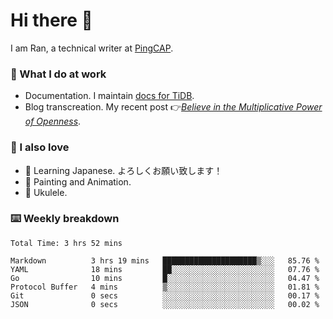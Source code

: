 # Hi there 👋

I am Ran, a technical writer at [PingCAP](https://pingcap.com/).

### 📝 What I do at work

- Documentation. I maintain [docs for TiDB](https://github.com/pingcap/docs).
- Blog transcreation. My recent post 👉[*Believe in the Multiplicative Power of Openness*](https://pingcap.com/blog/believe-in-the-multiplicative-power-of-openness-open-source-community).

### 🤠 I also love

- 💬 Learning Japanese. よろしくお願い致します！
- 🎨 Painting and Animation.
- 🎵 Ukulele.

### ⌨️ Weekly breakdown

<!--START_SECTION:waka-->

```text
Total Time: 3 hrs 52 mins

Markdown          3 hrs 19 mins   █████████████████████▒░░░   85.76 %
YAML              18 mins         ██░░░░░░░░░░░░░░░░░░░░░░░   07.76 %
Go                10 mins         █░░░░░░░░░░░░░░░░░░░░░░░░   04.47 %
Protocol Buffer   4 mins          ▒░░░░░░░░░░░░░░░░░░░░░░░░   01.81 %
Git               0 secs          ░░░░░░░░░░░░░░░░░░░░░░░░░   00.17 %
JSON              0 secs          ░░░░░░░░░░░░░░░░░░░░░░░░░   00.02 %
```

<!--END_SECTION:waka-->
